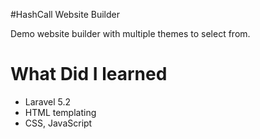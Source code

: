 #HashCall Website Builder
<p>Demo website builder with multiple themes to select from.</p>

<h1>What Did I learned</h1>  
<ul>
    <li>Laravel 5.2</li>
    <li>HTML templating</li>
    <li>CSS, JavaScript</li>
</ul>
